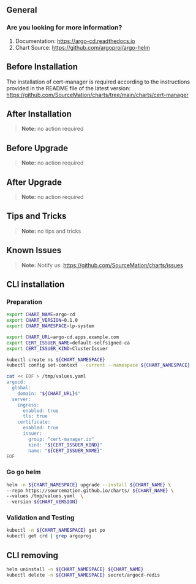 ## General

### Are you looking for more information?

1. Documentation: https://argo-cd.readthedocs.io 
2. Chart Source: https://github.com/argoproj/argo-helm 

## Before Installation

The installation of cert-manager is required according to the instructions
provided in the README file of the latest version:
https://github.com/SourceMation/charts/tree/main/charts/cert-manager

## After Installation

> **Note:**
> no action required
## Before Upgrade

> **Note:**
> no action required
## After Upgrade

> **Note:**
> no action required
## Tips and Tricks

> **Note:**
> no tips and tricks
## Known Issues

> **Note:**
> Notify us: https://github.com/SourceMation/charts/issues
## CLI installation

### Preparation

```bash
export CHART_NAME=argo-cd
export CHART_VERSION=0.1.0
export CHART_NAMESPACE=lp-system

export CHART_URL=argo-cd.apps.example.com
export CERT_ISSUER_NAME=default-selfsigned-ca
export CERT_ISSUER_KIND=ClusterIssuer

kubectl create ns ${CHART_NAMESPACE}
kubectl config set-context --current --namespace ${CHART_NAMESPACE}

cat << EOF > /tmp/values.yaml
argocd:
  global:
    domain: "${CHART_URL}$"
  server:
    ingress:
      enabled: true
      tls: true
    certificate:
      enabled: true
      issuer:
        group: "cert-manager.io"
        kind: "${CERT_ISSUER_KIND}"
        name: "${CERT_ISSUER_NAME}"
EOF
```

### Go go helm

``` bash
helm -n ${CHART_NAMESPACE} upgrade --install ${CHART_NAME} \
--repo https://sourcemation.github.io/charts/ ${CHART_NAME} \
--values /tmp/values.yaml  \
--version ${CHART_VERSION}
```

### Validation and Testing

```bash
kubectl -n ${CHART_NAMESPACE} get po
kubectl get crd | grep argoproj
```

## CLI removing

```bash
helm uninstall -n ${CHART_NAMESPACE} ${CHART_NAME}
kubectl delete -n ${CHART_NAMESPACE} secret/argocd-redis
```
